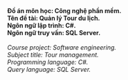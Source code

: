 <b>
  Đồ án môn học: Công nghệ phần mềm. <br/>
  Tên đề tài: Quản lý Tour du lịch. <br/>
  Ngôn ngữ lập trình: C#. <br/>
  Ngôn ngữ truy vấn: SQL Server. <br/>
</b>

 <br/>

<i>
  Course project: Software engineering. <br/>
  Subject title: Tour management. <br/> 
  Programming language: C#. <br/>
  Query language: SQL Server. <br/>
</i>

